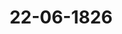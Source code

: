 ---  
schema: default  
title: 22-06-1826  
organization: Team Charlie  
notes: "<p>Description</p><p>Siebzehnte Sitzung.

Geschehen, Frankfurt den 22. Juni 1826.

In Gegenwart

aller in der sech zehnten Sitzung Anwesenden.</p><p>§.72</p><p>Substitution.

Die Substitution des Königlich=Hannöverischen Gesandten, Herrn von Hammerstein,

für den Königlich=Sächsischen Gesandten, Herrn von Carlowiz, währte in heutiger

Sitzung fort.</p><p>§.73</p><p>Forderungen verschiedener Staatsgläubiger an den ehemaligen Kur

staat Mainz und die jetzigen Besitzer ehemaliger Kurmainzischer

Landestheile, insbesondere die von dem aufgelösten Kurstaate

Mainz herrührenden, auf den Zoll Vilzbach und die Rente

Lohneck radicirten, bei der ältern Auseinandersetzung des Main

zer Schuldenwesens auf die linke Rheinseite verwiesenen Schuld

forderungen betreffend.

(13. Sitz. §. 61 d. J.)

In Folge des in der 13. dießjährigen Sitzung gefaßten Beschlusses (§. 61), in Be

treff der Forderungen verschiedener Staatsgläubiger an den ehemaligen Kurstaat Mainz und

die jetzigen Besitzer ehemaliger Kurmainzischer Landestheile, erklärten

die Gesandtschaften von Kur= und Großherzogthum Hessen und

Herzogthum Nassau, daß sie sich vereinigt hätten, die Krone Sachsen als Bun

desglied zu bezeichnen, dessen oberstem Justizhofe als Austrägalinstanz von Seiten der hohen

Bundesversammlung die Entscheidung der Sache zu übertragen wäre.Bei dieser Gelegenheit gab die Königlich=Würtembergische Gesandtschaft die

Erklärung ab:

Die Gesandtschaft hat zu erklären, daß, in Folge einer zwischen der Königlich=Würtember=

gischen und der Herzoglich=Nassauischen Regierung getroffenen Vereinbarung, diese in dem,

vermöge des Beschlusses vom 11. Mai d. J. bevorstehenden, austrägalgerichtlichen Verfahren

die Vertretung der Krone Würtemberg hinsichtlich der Frage übernommen habe: in wie fern

die gegenwärtigen Besitzer diesseits=rheinischer Landestheile des ehemaligen Kurstaats Mainz,

welche an dem Vertrage des ehemaligen Großherzogs von Frankfurt mit der Krone Frank

reich vom Jahre 1810 weder direct, noch durch nachträgliche Anerkennung, Theil genom

men haben, zur Mitleidenschaft bei Uebernahme derjenigen Schulden gezogen werden kön

nen, welche auf den Zoll Vilzbach und die Rente Lohneck speciell radicirt sind.

Hierauf wurde

beschlossen:

Nachdem die Regierungen von Preussen, Würtemberg, Kurhessen, Groß

herzogthum Hessen und Nassau die Königlich=Sächsische oberste Justizstelle als

Austrägalgericht in Betreff der Forderungen verschiedener Staatsgläubiger an den ehema=

ligen Kurstaat Mainz und die jetzigen Besitzer ehemaliger Kurmainzischer Landestheile ge

wählt haben, so wird

1) der Königlich=Sächsische Herr Bundestagsgesandte ersucht, seinem allerhöchsten

Hofe hievon die Anzeige zu machen, damit der Königlich=Sächsische oberste Justizhof

als Austrägalinstanz über die streitige Vorfrage: ob die Staaten der rechten oder der

linken Rheinseite, und in welchem Verhältnisse sie diese Schulden —

einschliessend der

auf den Zoll Vilzbach versicherten Schuldforderung des Mainzer Pfandhauses von

232,000 Fl. — zu vertreten und zu übernehmen haben? in Gemäßheit der Bundes= und

Wiener Schluß=Acte, dann der Beschlüsse vom 16. Juni 1817, 3. August 1820 und

19. Juni 1823, im Namen der Bundesversammlung den Rechten gemäß erkenne;

2) werden die bei der Bundesversammlung und der Vermittlungscommission gepflo

genen Verhandlungen, mit Anfügung der erwähnten Beschlüsse, dem Königlich-Sächsischen

Herrn Gesandten zur Beförderung an das Austrägalgericht zugestellt, und hievon

3) den Reclamanten Nachricht ertheilt.

Prot. d. d. Bundesvers. XVIII. Bd.</p><p>§.74</p><p>Bitte des ehemaligen Rheinzollschreibers zu Oberlahnstein, Hofge

richtsraths Beisler, für sich und mehrere Rheinzollpensionisten,

um Auszahlung rückständiger reichsschlußmäsiger Pensionen.

(13. Sitz. §. 62 l. J.)

Der Königlich=Hannöverische Gesandte, Herr von Hammerstein,

zeigte an, daß von dem Königlichen Cabinetsministerium in Hannoper die die Reclama

tion des ehemaligen Rheinzollschreibers Beisler betreffenden Acten dem zum Austrägalge

richte erwählten Königlichen Oberappellationsgerichte in Celle zugefertigt seyen.

Jn der heutigen Sitzung wurden noch zwei Separat=Protokolle aufgenommen.

Folgen die Unterschriften.</p>"  
resources:  
- format: png  
  name: Page156[0-72-73].png  
  url: ../../data_img/Protokolle_BV_18_1826/22-06-1826/Page156[0-72-73].png  
- format: png  
  name: Page157[73].png  
  url: ../../data_img/Protokolle_BV_18_1826/22-06-1826/Page157[73].png  
- format: png  
  name: Page158[74].png  
  url: ../../data_img/Protokolle_BV_18_1826/22-06-1826/Page158[74].png  
category:   
  - Protokolle_BV_18_1826  
maintainer: Tao Luo  
maintainer_email: t.luo.21@abdn.ac.uk  
---